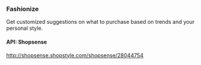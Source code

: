 ### Fashionize
Get customized suggestions on what to purchase based on trends and your personal style.


#### API: Shopsense
http://shopsense.shopstyle.com/shopsense/28044754
